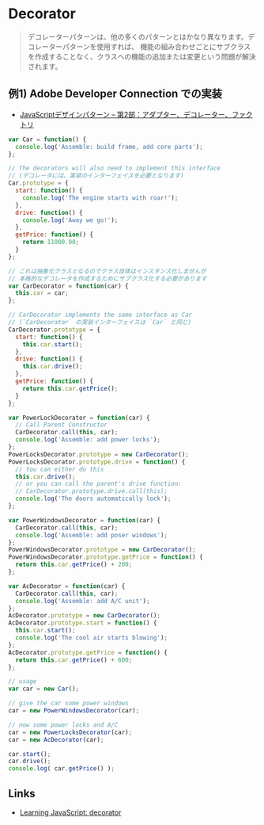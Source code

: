 # Decorator

> デコレーターパターンは、他の多くのパターンとはかなり異なります。デコレーターパターンを使用すれば、
> 機能の組み合わせごとにサブクラスを作成することなく、クラスへの機能の追加または変更という問題が解決されます。

## 例1) Adobe Developer Connection での実装
- [JavaScriptデザインパターン – 第2部：アダプター、デコレーター、ファクトリ](http://www.adobe.com/jp/devnet/html5/articles/javascript-design-patterns-pt2-adapter-decorator-factory.html)

```js
var Car = function() {
  console.log('Assemble: build frame, add core parts');
};

// The decorators will also need to implement this interface
// (デコレータには、実装のインターフェイスを必要となります)
Car.prototype = {
  start: function() {
    console.log('The engine starts with roar!');
  },
  drive: function() {
    console.log('Away we go!');
  },
  getPrice: function() {
    return 11000.00;
  }
};
```

```js
// これは抽象化クラスとなるのでクラス自体はインスタンス化しませんが
// 本格的なデコレータを作成するためにサブクラス化する必要があります
var CarDecorator = function(car) {
  this.car = car;
};

// CarDecorator implements the same interface as Car
// (`CarDecorator` の実装インターフェイスは `Car` と同じ)
CarDecorator.prototype = {
  start: function() {
    this.car.start();
  },
  drive: function() {
    this.car.drive();
  },
  getPrice: function() {
    return this.car.getPrice();
  }
};
```

```js
var PowerLockDecorator = function(car) {
  // Call Parent Constructor
  CarDecorator.call(this, car);
  console.log('Assemble: add power locks');
};
PowerLocksDecorator.prototype = new CarDecorator();
PowerLocksDecorator.prototype.drive = function() {
  // You can either do this
  this.car.drive();
  // or you can call the parent's drive function:
  // CarDecorator.prototype.drive.call(this);
  console.log('The doors automatically lock');
};

var PowerWindowsDecorator = function(car) {
  CarDecorator.call(this, car);
  console.log('Assemble: add poser windows');
};
PowerWindowsDecorator.prototype = new CarDecorator();
PowerWindowsDecorator.prototype.getPrice = function() {
  return this.car.getPrice() + 200;
};

var AcDecorator = function(car) {
  CarDecorator.call(this, car);
  console.log('Assemble: add A/C unit');
};
AcDecorator.prototype = new CarDecorator();
AcDecorator.prototype.start = function() {
  this.car.start();
  console.log('The cool air starts blowing');
};
AcDecorator.prototype.getPrice = function() {
  return this.car.getPrice() + 600;
};
```

```js
// usage
var car = new Car();

// give the car some power windows
car = new PowerWindowsDecorator(car);

// now some power locks and A/C
car = new PowerLocksDecorator(car);
car = new AcDecorator(car);

car.start();
car.drive();
console.log( car.getPrice() );
```


## Links
- [Learning JavaScript: decorator](https://github.com/stage-clear/Learning-javascript/blob/master/Books/978-4-87311-618-1/02/14.md)
